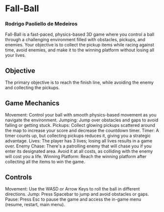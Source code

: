 # Fall-Ball

### Rodrigo Paoliello de Medeiros

Fall-Ball is a fast-paced, physics-based 3D game where you control a ball through a challenging environment filled with obstacles, pickups, and enemies. Your objective is to collect the pickup items while racing against time, avoid enemies, and make it to the winning platform without losing all your lives. 

## Objective
The primary objective is to reach the finish line, while avoiding the enemy and collecting the pickups.

## Game Mechanics
Movement: Control your ball with smooth physics-based movement as you navigate the environment.
Jumping: Jump over obstacles and gaps to avoid falling or getting stuck.
Pickups: Collect glowing pickups scattered around the map to increase your score and decrease the countdown timer.
Timer: A timer counts up, but collecting pickups reduces it, giving you a strategic advantage.
Lives: The player has 3 lives; losing all lives results in a game over.
Enemy Chase: There's a patrolling enemy that will chase you if you enter its designated area. Avoid it at all costs, as colliding with the enemy will cost you a life.
Winning Platform: Reach the winning platform after collecting all the items to win the game.
## Controls
Movement: Use the WASD or Arrow Keys to roll the ball in different directions.
Jump: Press Spacebar to jump and avoid obstacles or gaps.
Pause: Press Esc to pause the game and access the in-game menu (resume, restart, main menu).
